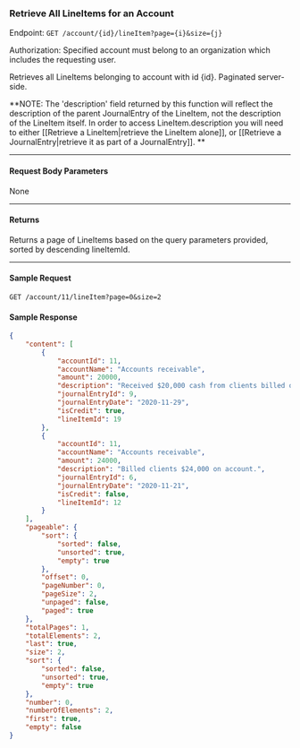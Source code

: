 ### Retrieve All LineItems for an Account
Endpoint: `GET /account/{id}/lineItem?page={i}&size={j}`

Authorization: Specified account must belong to an organization which includes the requesting user.

Retrieves all LineItems belonging to account with id {id}. Paginated server-side.

**NOTE: The 'description' field returned by this function will reflect the description of the parent JournalEntry of the LineItem, not the description of the LineItem itself. In order to access LineItem.description you will need to either [[Retrieve a LineItem|retrieve the LineItem alone]], or [[Retrieve a JournalEntry|retrieve it as part of a JournalEntry]]. **
___
#### Request Body Parameters
None
___
#### Returns
Returns a page of LineItems based on the query parameters provided, sorted by descending lineItemId.
___

#### Sample Request
`GET /account/11/lineItem?page=0&size=2`
<br />

#### Sample Response
```json 
{
    "content": [
        {
            "accountId": 11,
            "accountName": "Accounts receivable",
            "amount": 20000,
            "description": "Received $20,000 cash from clients billed on November 21.",
            "journalEntryId": 9,
            "journalEntryDate": "2020-11-29",
            "isCredit": true,
            "lineItemId": 19
        },
        {
            "accountId": 11,
            "accountName": "Accounts receivable",
            "amount": 24000,
            "description": "Billed clients $24,000 on account.",
            "journalEntryId": 6,
            "journalEntryDate": "2020-11-21",
            "isCredit": false,
            "lineItemId": 12
        }
    ],
    "pageable": {
        "sort": {
            "sorted": false,
            "unsorted": true,
            "empty": true
        },
        "offset": 0,
        "pageNumber": 0,
        "pageSize": 2,
        "unpaged": false,
        "paged": true
    },
    "totalPages": 1,
    "totalElements": 2,
    "last": true,
    "size": 2,
    "sort": {
        "sorted": false,
        "unsorted": true,
        "empty": true
    },
    "number": 0,
    "numberOfElements": 2,
    "first": true,
    "empty": false
}
```

